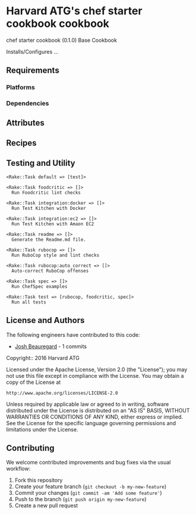 Harvard ATG's chef starter cookbook cookbook
=============================

chef starter cookbook (0.1.0) Base Cookbook

Installs/Configures ...

Requirements
------------

### Platforms

### Dependencies


Attributes
----------


Recipes
-------

Testing and Utility
-------
    <Rake::Task default => [test]>

    <Rake::Task foodcritic => []>
      Run Foodcritic lint checks

    <Rake::Task integration:docker => []>
      Run Test Kitchen with Docker

    <Rake::Task integration:ec2 => []>
      Run Test Kitchen with Amaon EC2

    <Rake::Task readme => []>
      Generate the Readme.md file.

    <Rake::Task rubocop => []>
      Run RuboCop style and lint checks

    <Rake::Task rubocop:auto_correct => []>
      Auto-correct RuboCop offenses

    <Rake::Task spec => []>
      Run ChefSpec examples

    <Rake::Task test => [rubocop, foodcritic, spec]>
      Run all tests

License and Authors
------------------

The following engineers have contributed to this code:
 * [Josh Beauregard](https://github.com/sanguis) - 1 commits

Copyright:: 2016 Harvard ATG

Licensed under the Apache License, Version 2.0 (the "License");
you may not use this file except in compliance with the License.
You may obtain a copy of the License at

    http://www.apache.org/licenses/LICENSE-2.0

Unless required by applicable law or agreed to in writing, software
distributed under the License is distributed on an "AS IS" BASIS,
WITHOUT WARRANTIES OR CONDITIONS OF ANY KIND, either express or implied.
See the License for the specific language governing permissions and
limitations under the License.

Contributing
------------

We welcome contributed improvements and bug fixes via the usual workflow:

1. Fork this repository
2. Create your feature branch (`git checkout -b my-new-feature`)
3. Commit your changes (`git commit -am 'Add some feature'`)
4. Push to the branch (`git push origin my-new-feature`)
5. Create a new pull request
